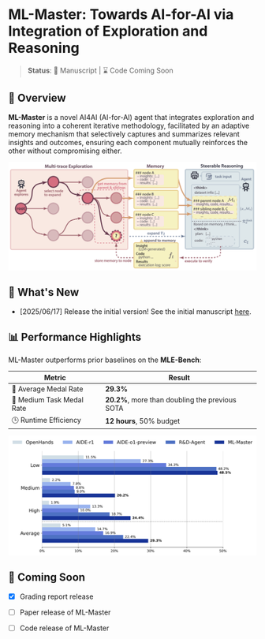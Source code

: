 # ML-Master: Towards AI-for-AI via Integration of Exploration and Reasoning

> **Status**: 🔬 Manuscript | ⌛ Code Coming Soon

## 🚀 Overview

**ML-Master** is a novel AI4AI (AI-for-AI) agent that integrates exploration and reasoning into a coherent iterative methodology, facilitated by an adaptive memory mechanism that selectively captures and summarizes relevant insights and outcomes, ensuring each component mutually reinforces the other without compromising either. 

![ML-Master](./assets/ML-Master_figure.png)

## 📰 What's New
- [2025/06/17] Release the initial version! See the initial manuscript [here](./assets/ML-Master_github.pdf).

## 📊 Performance Highlights

ML-Master outperforms prior baselines on the **MLE-Bench**:

| Metric                      | Result                |
|----------------------------|-----------------------|
| 🥇 Average Medal Rate       | **29.3%**             |
| 🧠 Medium Task Medal Rate   | **20.2%**, more than doubling the previous SOTA            | 
| 🕒 Runtime Efficiency        | **12 hours**, 50% budget |

![ML-Master](./assets/ML-Master_score.png)




## 📆 Coming Soon
- [x] Grading report release
- [ ] Paper release of ML-Master
- [ ] Code release of ML-Master


<!-- ![ML-Master](./assets/table2.png)
![ML-Master](./assets/table3.png)

<table>
  <tr>
    <td><img src="./assets/radar.png" width="70%"></td>
    <td><img src="./assets/scaling.png" width="100%"></td>
  </tr>
</table> -->